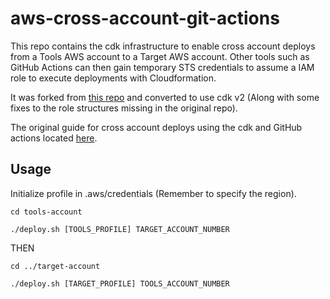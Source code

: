 # aws-cross-account-git-actions
This repo contains the cdk infrastructure to enable cross account deploys from a Tools AWS account to a Target AWS account. Other tools such as GitHub Actions can then gain temporary STS credentials to assume a IAM role to execute deployments with Cloudformation.

It was forked from [this repo](https://github.com/awslabs/aws-cross-account-cicd-git-actions-prereq) and converted to use cdk v2 (Along with some fixes to the role structures missing in the original repo).

The original guide for cross account deploys using the cdk and GitHub actions located [here](https://aws.amazon.com/blogs/devops/cross-account-and-cross-region-deployment-using-github-actions-and-aws-cdk/).

## Usage

Initialize profile in .aws/credentials (Remember to specify the region).

```cd tools-account```

```./deploy.sh [TOOLS_PROFILE] TARGET_ACCOUNT_NUMBER```

THEN

```cd ../target-account```

```./deploy.sh [TARGET_PROFILE] TOOLS_ACCOUNT_NUMBER```
